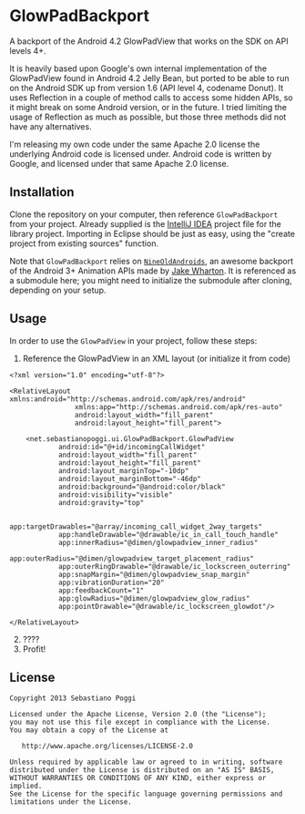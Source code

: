 GlowPadBackport
===============

A backport of the Android 4.2 GlowPadView that works on the SDK on API levels 4+.

It is heavily based upon Google's own internal implementation of the GlowPadView found in Android 4.2 Jelly Bean, but ported to be able to run on the Android SDK up from version 1.6 (API level 4, codename Donut). It uses Reflection in a couple of method calls to access some hidden APIs, so it might break on some Android version, or in the future. I tried limiting the usage of Reflection as much as possible, but those three methods did not have any alternatives.

I'm releasing my own code under the same Apache 2.0 license the underlying Android code is licensed under. Android code is written by Google, and licensed under that same Apache 2.0 license.


## Installation

Clone the repository on your computer, then reference `GlowPadBackport` from your project. Already supplied is the [IntelliJ IDEA][1] project file for the library project. Importing in Eclipse should be just as easy, using the "create project from existing sources" function.

Note that `GlowPadBackport` relies on [`NineOldAndroids`][2], an awesome backport of the Android 3+ Animation APIs made by [Jake Wharton][3]. It is referenced as a submodule here; you might need to initialize the submodule after cloning, depending on your setup.


## Usage

In order to use the `GlowPadView` in your project, follow these steps:

  1. Reference the GlowPadView in an XML layout (or initialize it from code)

    <?xml version="1.0" encoding="utf-8"?>

    <RelativeLayout xmlns:android="http://schemas.android.com/apk/res/android"
                    xmlns:app="http://schemas.android.com/apk/res-auto"
                    android:layout_width="fill_parent"
                    android:layout_height="fill_parent">

        <net.sebastianopoggi.ui.GlowPadBackport.GlowPadView
                android:id="@+id/incomingCallWidget"
                android:layout_width="fill_parent"
                android:layout_height="fill_parent"
                android:layout_marginTop="-10dp"
                android:layout_marginBottom="-46dp"
                android:background="@android:color/black"
                android:visibility="visible"
                android:gravity="top"

                app:targetDrawables="@array/incoming_call_widget_2way_targets"
                app:handleDrawable="@drawable/ic_in_call_touch_handle"
                app:innerRadius="@dimen/glowpadview_inner_radius"
                app:outerRadius="@dimen/glowpadview_target_placement_radius"
                app:outerRingDrawable="@drawable/ic_lockscreen_outerring"
                app:snapMargin="@dimen/glowpadview_snap_margin"
                app:vibrationDuration="20"
                app:feedbackCount="1"
                app:glowRadius="@dimen/glowpadview_glow_radius"
                app:pointDrawable="@drawable/ic_lockscreen_glowdot"/>

    </RelativeLayout>

  2. ????
  3. Profit!

   [1]: http://www.jetbrains.com/idea/
   [2]: http://www.nineoldandroids.com/
   [3]: https://github.com/JakeWharton


## License

    Copyright 2013 Sebastiano Poggi

    Licensed under the Apache License, Version 2.0 (the "License");
    you may not use this file except in compliance with the License.
    You may obtain a copy of the License at

       http://www.apache.org/licenses/LICENSE-2.0

    Unless required by applicable law or agreed to in writing, software
    distributed under the License is distributed on an "AS IS" BASIS,
    WITHOUT WARRANTIES OR CONDITIONS OF ANY KIND, either express or implied.
    See the License for the specific language governing permissions and
    limitations under the License.
